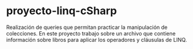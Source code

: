# proyecto-linq-cSharp
Realización de queries que permitan practicar la manipulación de colecciones. En este proyecto trabajo sobre un archivo que contiene información sobre libros para aplicar los operadores y cláusulas de LINQ.
